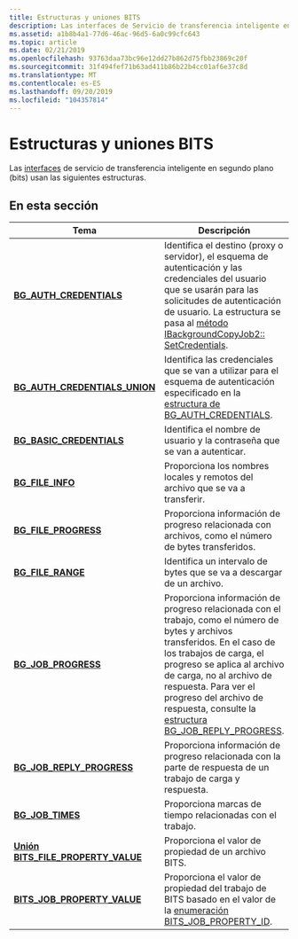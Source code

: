 ```yaml
---
title: Estructuras y uniones BITS
description: Las interfaces de Servicio de transferencia inteligente en segundo plano (BITS) usan las siguientes estructuras.
ms.assetid: a1b8b4a1-77d6-46ac-96d5-6a0c99cfc643
ms.topic: article
ms.date: 02/21/2019
ms.openlocfilehash: 93763daa73bc96e12dd27b862d75fbb23869c20f
ms.sourcegitcommit: 31f494fef71b63ad411b86b22b4cc01af6e37c8d
ms.translationtype: MT
ms.contentlocale: es-ES
ms.lasthandoff: 09/20/2019
ms.locfileid: "104357814"
---
```

# <a name="bits-structures-and-unions"></a>Estructuras y uniones BITS

Las [interfaces](bits-interfaces.md) de servicio de transferencia inteligente en segundo plano (bits) usan las siguientes estructuras.

## <a name="in-this-section"></a>En esta sección

| Tema | Descripción |
|-|-|
| [**BG_AUTH_CREDENTIALS**](/windows/win32/api/bits1_5/ns-bits1_5-bg_auth_credentials) | Identifica el destino (proxy o servidor), el esquema de autenticación y las credenciales del usuario que se usarán para las solicitudes de autenticación de usuario. La estructura se pasa al [método IBackgroundCopyJob2:: SetCredentials](/windows/win32/api/Bits1_5/nf-bits1_5-ibackgroundcopyjob2-setcredentials). |
| [**BG_AUTH_CREDENTIALS_UNION**](/windows/win32/api/bits1_5/ns-bits1_5-bg_auth_credentials_union) | Identifica las credenciales que se van a utilizar para el esquema de autenticación especificado en la [estructura de BG_AUTH_CREDENTIALS](/windows/win32/api/bits1_5/ns-bits1_5-bg_auth_credentials). |
| [**BG_BASIC_CREDENTIALS**](/windows/win32/api/bits1_5/ns-bits1_5-bg_basic_credentials) | Identifica el nombre de usuario y la contraseña que se van a autenticar. |
| [**BG_FILE_INFO**](/windows/win32/api/bits/ns-bits-bg_file_info) | Proporciona los nombres locales y remotos del archivo que se va a transferir. |
| [**BG_FILE_PROGRESS**](/windows/win32/api/bits/ns-bits-bg_file_progress) | Proporciona información de progreso relacionada con archivos, como el número de bytes transferidos. |
| [**BG_FILE_RANGE**](/windows/win32/api/bits2_0/ns-bits2_0-bg_file_range) | Identifica un intervalo de bytes que se va a descargar de un archivo. |
| [**BG_JOB_PROGRESS**](/windows/win32/api/bits/ns-bits-bg_job_progress) | Proporciona información de progreso relacionada con el trabajo, como el número de bytes y archivos transferidos. En el caso de los trabajos de carga, el progreso se aplica al archivo de carga, no al archivo de respuesta. Para ver el progreso del archivo de respuesta, consulte la [estructura BG_JOB_REPLY_PROGRESS](/windows/win32/api/bits1_5/ns-bits1_5-bg_job_reply_progress). |
| [**BG_JOB_REPLY_PROGRESS**](/windows/win32/api/bits1_5/ns-bits1_5-bg_job_reply_progress) | Proporciona información de progreso relacionada con la parte de respuesta de un trabajo de carga y respuesta. |
| [**BG_JOB_TIMES**](/windows/win32/api/bits/ns-bits-bg_job_times) | Proporciona marcas de tiempo relacionadas con el trabajo. |
| [**Unión BITS_FILE_PROPERTY_VALUE**](/windows/win32/api/bits5_0/ns-bits5_0-bits_file_property_value) | Proporciona el valor de propiedad de un archivo BITS. |
| [**BITS_JOB_PROPERTY_VALUE**](/windows/win32/api/bits5_0/ns-bits5_0-bits_file_property_value) | Proporciona el valor de propiedad del trabajo de BITS basado en el valor de la [enumeración BITS_JOB_PROPERTY_ID](/windows/win32/api/bits5_0/ne-bits5_0-bits_job_property_id). |

